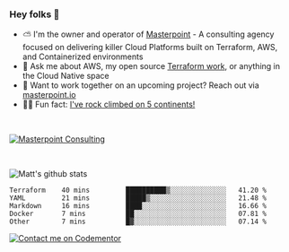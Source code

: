 

### Hey folks 👋



- ⛅️ I'm the owner and operator of [Masterpoint](https://masterpoint.io) - A consulting agency focused on delivering killer Cloud Platforms built on Terraform, AWS, and Containerized environments
- 💬 Ask me about AWS, my open source [Terraform work](https://github.com/masterpointio?q=terraform&type=&language=hcl), or anything in the Cloud Native space
- 🔨 Want to work together on an upcoming project? Reach out via [masterpoint.io](https://masterpoint.io)
- 🧗‍♂️ Fun fact: [I've rock climbed on 5 continents!](https://www.rockandice.com/videos/weekend-whippers/weekend-whipper-gunning-for-it-on-south-six-shooter/)

<br>


[![Masterpoint Consulting](https://masterpoint-public.s3.us-west-2.amazonaws.com/Logo-medium.png)](https://masterpoint.io)

<br>

![Matt's github stats](https://github-readme-stats.vercel.app/api?username=Gowiem&count_private=true&theme=cobalt&show_icons=true)

<!--START_SECTION:waka-->

```text
Terraform    40 mins         ██████████▒░░░░░░░░░░░░░░   41.20 %
YAML         21 mins         █████▒░░░░░░░░░░░░░░░░░░░   21.48 %
Markdown     16 mins         ████░░░░░░░░░░░░░░░░░░░░░   16.66 %
Docker       7 mins          ██░░░░░░░░░░░░░░░░░░░░░░░   07.81 %
Other        7 mins          █▓░░░░░░░░░░░░░░░░░░░░░░░   07.14 %
```

<!--END_SECTION:waka-->

[![Contact me on Codementor](https://www.codementor.io/m-badges/gowiem/find-me-on-cm-b.svg)](https://www.codementor.io/@gowiem?refer=badge)
